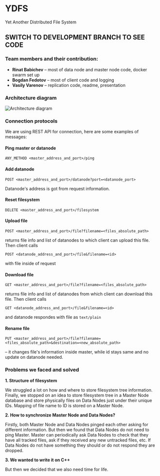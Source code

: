 # YDFS
Yet Another Distributed File System

## SWITCH TO DEVELOPMENT BRANCH TO SEE CODE

### Team members and their contribution:
* **Rinat Babichev** – most of data node and master node code, docker swarm set up
* **Bogdan Fedotov** – most of client code and logging
* **Vasily Varenov** – replication code, readme, presentation

### Architecture diagram

![Architecture diagram](https://i.imgur.com/EtBskqu.png)

### Connection protocols
We are using REST API for connection, here are some examples of messages:

#### Ping master or datanode
`ANY_METHOD <master_address_and_port>/ping`

#### Add datanode
`POST <master_address_and_port>/datanode?port=<datanode_port>` 

Datanode's address is got from request information.

#### Reset filesystem
`DELETE <master_address_and_port>/filesystem`

#### Upload file
`POST <master_address_and_port>/file?filename=<files_absolute_path>` 

returns file info and list of datanodes to which client can upload this file. Then client calls 

`POST <datanode_address_and_port>/file&filename=<id>` 

with file inside of request

#### Download file
`GET <master_address_and_port>/file?filename=<files_absolute_path>` 

returns file info and list of datanodes from which client can download this file. Then client calls 

`GET <datanode_address_and_port>/file&filename=<id>` 

and datanode respondes with file as `text/plain`

#### Rename file
`PUT <master_address_and_port>/file?filename=<files_absolute_path>&destination=<new_absolute_path>`

– it changes file's information inside master, while id stays same and no update on datanode needed.

### Problems we faced and solved
**1. Structure of filesystem**

We struggled a lot on how and where to store filesystem tree information. Finally, we stopped on an idea to store filesystem tree in a Master Node database and store physically files on Data Nodes just under their unique IDs. Mapping of file name to ID is stored on a Master Node.

**2. How to synchronize Master Node and Data Nodes?**

Firstly, both Master Node and Data Nodes pinged each other asking for different information. But then we found that Data Nodes do not need to ping Master. Master can periodically ask Data Nodes to check that they have all tracked files, ask if they received any new untracked files, etc. If Data Nodes do not have something they should or do not respond they are dropped.

**3. We wanted to write it on C++**

But then we decided that we also need time for life.
